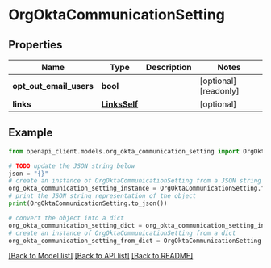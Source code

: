 # OrgOktaCommunicationSetting


## Properties

Name | Type | Description | Notes
------------ | ------------- | ------------- | -------------
**opt_out_email_users** | **bool** |  | [optional] [readonly] 
**links** | [**LinksSelf**](LinksSelf.md) |  | [optional] 

## Example

```python
from openapi_client.models.org_okta_communication_setting import OrgOktaCommunicationSetting

# TODO update the JSON string below
json = "{}"
# create an instance of OrgOktaCommunicationSetting from a JSON string
org_okta_communication_setting_instance = OrgOktaCommunicationSetting.from_json(json)
# print the JSON string representation of the object
print(OrgOktaCommunicationSetting.to_json())

# convert the object into a dict
org_okta_communication_setting_dict = org_okta_communication_setting_instance.to_dict()
# create an instance of OrgOktaCommunicationSetting from a dict
org_okta_communication_setting_from_dict = OrgOktaCommunicationSetting.from_dict(org_okta_communication_setting_dict)
```
[[Back to Model list]](../README.md#documentation-for-models) [[Back to API list]](../README.md#documentation-for-api-endpoints) [[Back to README]](../README.md)


